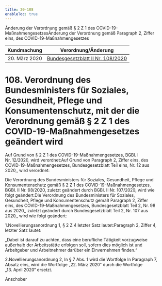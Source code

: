 ```yaml
---
title: 20-108
enableToc: true
---
```


Änderung der Verordnung gemäß § 2 Z 1 des COVID-19-MaßnahmengesetzesÄnderung der Verordnung gemäß Paragraph 2, Ziffer eins, des COVID-19-Maßnahmengesetzes

| Kundmachung   | Verordnung/Änderung |
|:-------------:|:----------------:|
| 20. März 2020 | [Bundesgesetzblatt II Nr. 108/2020](https://www.ris.bka.gv.at/eli/bgbl/II/2020/108) |

108\. Verordnung des Bundesministers für Soziales, Gesundheit, Pflege und Konsumentenschutz, mit der die Verordnung gemäß § 2 Z 1 des COVID-19-Maßnahmengesetzes geändert wird
==============================================================================================================================================================================================================================================================================================================================================================================

Auf Grund von § 2 Z 1 des COVID-19-Maßnahmengesetzes, BGBl. I Nr. 12/2020, wird verordnet:Auf Grund von Paragraph 2, Ziffer eins, des COVID-19-Maßnahmengesetzes, Bundesgesetzblatt Teil eins, Nr. 12 aus 2020,, wird verordnet:

Die Verordnung des Bundesministers für Soziales, Gesundheit, Pflege und Konsumentenschutz gemäß § 2 Z 1 des COVID-19-Maßnahmengesetzes, BGBl. II Nr. 98/2020, zuletzt geändert durch BGBl. II Nr. 107/2020, wird wie folgt geändert:Die Verordnung des Bundesministers für Soziales, Gesundheit, Pflege und Konsumentenschutz gemäß Paragraph 2, Ziffer eins, des COVID-19-Maßnahmengesetzes, Bundesgesetzblatt Teil 2, Nr. 98 aus 2020,, zuletzt geändert durch Bundesgesetzblatt Teil 2, Nr. 107 aus 2020,, wird wie folgt geändert:

1.Novellierungsanordnung 1, § 2 Z 4 letzter Satz lautet:Paragraph 2, Ziffer 4, letzter Satz lautet:

„Dabei ist darauf zu achten, dass eine berufliche Tätigkeit vorzugweise außerhalb der Arbeitsstätte erfolgen soll, sofern dies möglich ist und Arbeitgeber und Arbeitnehmer darüber ein Einvernehmen finden.“

2.Novellierungsanordnung 2, In § 7 Abs. 1 wird die Wortfolge In Paragraph 7, Absatz eins, wird die Wortfolge „22. März 2020“ durch die Wortfolge „13. April 2020“ ersetzt.

Anschober